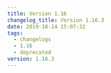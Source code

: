 ```yaml
---
title: Version 1.16
changelog_title: Version 1.16.3
date: 2019-10-14 15:07:32
tags:
  - changelogs
  - 1.16
  - deprecated
version: 1.16.3
---
```


<script src="https://gist.github.com/spinnaker-release/ed2aecde0852cd934867d1225fe3b9cd.js"/>
